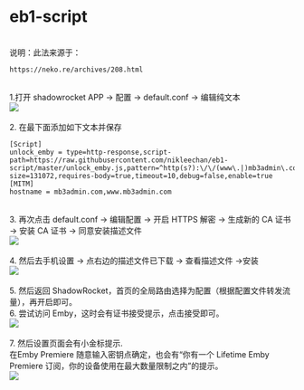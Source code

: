 # eb1-script
<br/>说明：此法来源于：
</p><pre><code>https://neko.re/archives/208.html</code></pre>
<br/>1.打开 shadowrocket  APP -> 配置 -> default.conf -> 编辑纯文本
<br><img src="https://raw.githubusercontent.com/nikleechan/eb1-script/master/sd.png"><br>
<br/>2. 在最下面添加如下文本并保存<br/>
</p><pre><code>[Script]
unlock_emby = type=http-response,script-path=https://raw.githubusercontent.com/nikleechan/eb1-script/master/unlock_emby.js,pattern=^http(s?):\/\/(www\.|)mb3admin\.com\/.*$,max-size=131072,requires-body=true,timeout=10,debug=false,enable=true
[MITM]
hostname = mb3admin.com,www.mb3admin.com</code></pre>
<br/>3. 再次点击 default.conf -> 编辑配置 -> 开启 HTTPS 解密 -> 生成新的 CA 证书 -> 安装 CA 证书 -> 同意安装描述文件
<br><img src="https://raw.githubusercontent.com/nikleechan/eb1-script/master/https.png"><br>
<br/>4. 然后去手机设置 -> 点右边的描述文件已下载 -> 查看描述文件 ->安装
<br><img src="https://raw.githubusercontent.com/nikleechan/eb1-script/master/cert.png"><br>
<br/>5. 然后返回 ShadowRocket，首页的全局路由选择为配置（根据配置文件转发流量），再开启即可。
<br/>6. 尝试访问 Emby，这时会有证书接受提示，点击接受即可。
<br><img src="https://raw.githubusercontent.com/nikleechan/eb1-script/master/emby.png"><br>
<br/>7. 然后设置页面会有小金标提示.
<br/>   在Emby Premiere 随意输入密钥点确定，也会有“你有一个 Lifetime Emby Premiere 订阅，你的设备使用在最大数量限制之内”的提示。
<br><img src="https://raw.githubusercontent.com/nikleechan/eb1-script/master/embypremiere.png"><br>